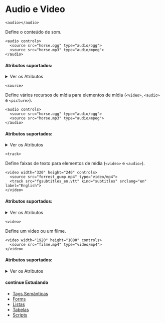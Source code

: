 # Audio e Video
`<audio></audio>`

Define o conteúdo de som.

	<audio controls>
	  <source src="horse.ogg" type="audio/ogg">
	  <source src="horse.mp3" type="audio/mpeg">
	</audio>

#### Atributos suportados:
<details>
	<summary>Ver os Atributos</summary>
		- Atributos Globais;
		- Eventos;
		- autoplay;
		- controls;
		- loop;
		- muted;
		- preload;
		- src;
</details>


`<source>`

Define vários recursos de mídia para elementos de mídia (`<video>`, `<audio>` e `<picture>`).

	<audio controls>
	  <source src="horse.ogg" type="audio/ogg">
	  <source src="horse.mp3" type="audio/mpeg">
	</audio>

#### Atributos suportados:
<details>
	<summary>Ver os Atributos</summary>
		- Atributos Globais;
		- Eventos;
		- media;
		- sizes;
		- src;
		- srcset;
		- type;
</details>

`<track>`

Define faixas de texto para elementos de mídia (`<video>` e `<audio>`).

	<video width="320" height="240" controls>
	  <source src="forrest_gump.mp4" type="video/mp4">
	  <track src="fgsubtitles_en.vtt" kind="subtitles" srclang="en" label="English">
	</video>

#### Atributos suportados:
<details>
	<summary>Ver os Atributos</summary>
		- Atributos Globais;
		- Eventos; 
		- default;
		- kind;
		- label;
		- src;
		- srclang;
</details>

`<video>`

Define um video ou um filme.

	<video width="1920" height="1080" controls>
	  <source src="filme.mp4" type="video/mp4">
	</video>
	
#### Atributos suportados:
<details>
	<summary>Ver os Atributos</summary>
		- Atributos Globais;
		- Eventos; 
		- autoplay;
		- controls;
		- height;
		- loop;
		- muted;
		- poster;
		- preload;
		- src;
		- width;
</details>

#### continue Estudando
- <a href="https://github.com/wesleybertipaglia/html-para-iniciantes/blob/main/7.%20Tags%20Semanticas.md">Tags Semânticas</a>
- <a href="https://github.com/wesleybertipaglia/html-para-iniciantes/blob/main/8.%20Forms.md">Forms</a>
- <a href="https://github.com/wesleybertipaglia/html-para-iniciantes/blob/main/9.%20Listas.md">Listas</a>
- <a href="https://github.com/wesleybertipaglia/html-para-iniciantes/blob/main/10.%20Tabelas.md">Tabelas</a>
- <a href="https://github.com/wesleybertipaglia/html-para-iniciantes/blob/main/11.%20Scripts.md">Scripts</a>
